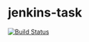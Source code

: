 # jenkins-task
[![Build Status](http://ec2-23-21-174-239.compute-1.amazonaws.com/buildStatus/icon?job=jenkins-task)](http://ec2-23-21-174-239.compute-1.amazonaws.com/job/jenkins-task/)
